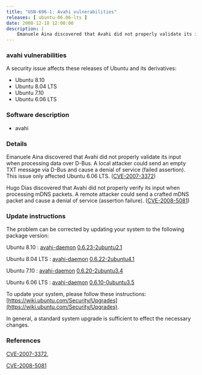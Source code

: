 ```yaml
---
title: "USN-696-1: Avahi vulnerabilities"
releases: [ ubuntu-06.06-lts ]
date: 2008-12-18 12:00:00
description: |
    Emanuele Aina discovered that Avahi did not properly validate its input when processing data over D-Bus. A local attacker could send an empty TXT message via D-Bus and cause a denial of service (failed assertion). This issue only affected Ubuntu 6.06 LTS. ([CVE-2007-3372](http://people.ubuntu.com/~ubuntu-security/cve/CVE-2007-3372))
--- 
```

 
### avahi vulnerabilities

A security issue affects these releases of Ubuntu and its derivatives:

* Ubuntu 8.10
* Ubuntu 8.04 LTS
* Ubuntu 7.10
* Ubuntu 6.06 LTS

### Software description

* avahi 

### Details

Emanuele Aina discovered that Avahi did not properly validate its input when processing data over D-Bus. A local attacker could send an empty TXT message via D-Bus and cause a denial of service (failed assertion). This issue only affected Ubuntu 6.06 LTS. ([CVE-2007-3372](http://people.ubuntu.com/~ubuntu-security/cve/CVE-2007-3372))

Hugo Dias discovered that Avahi did not properly verify its input when processing mDNS packets. A remote attacker could send a crafted mDNS packet and cause a denial of service (assertion failure). ([CVE-2008-5081](http://people.ubuntu.com/~ubuntu-security/cve/CVE-2008-5081)) 

### Update instructions

The problem can be corrected by updating your system to the following package version:

Ubuntu 8.10
 : [avahi-daemon](https://launchpad.net/ubuntu/+source/avahi) <span> [0.6.23-2ubuntu2.1](https://launchpad.net/ubuntu/+source/avahi/0.6.23-2ubuntu2.1) </span> 

Ubuntu 8.04 LTS
 : [avahi-daemon](https://launchpad.net/ubuntu/+source/avahi) <span> [0.6.22-2ubuntu4.1](https://launchpad.net/ubuntu/+source/avahi/0.6.22-2ubuntu4.1) </span> 

Ubuntu 7.10
 : [avahi-daemon](https://launchpad.net/ubuntu/+source/avahi) <span> [0.6.20-2ubuntu3.4](https://launchpad.net/ubuntu/+source/avahi/0.6.20-2ubuntu3.4) </span> 

Ubuntu 6.06 LTS
 : [avahi-daemon](https://launchpad.net/ubuntu/+source/avahi) <span> [0.6.10-0ubuntu3.5](https://launchpad.net/ubuntu/+source/avahi/0.6.10-0ubuntu3.5) </span> 

To update your system, please follow these instructions: [https://wiki.ubuntu.com/Security/Upgrades](https://wiki.ubuntu.com/Security/Upgrades).

In general, a standard system upgrade is sufficient to effect the necessary changes. 

### References

 [CVE-2007-3372](http://people.ubuntu.com/~ubuntu-security/cve/CVE-2007-3372), 

 [CVE-2008-5081](http://people.ubuntu.com/~ubuntu-security/cve/CVE-2008-5081)
 
